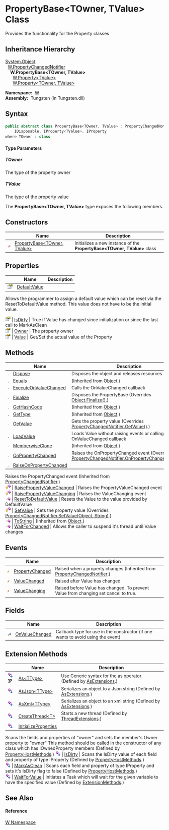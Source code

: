 PropertyBase&lt;TOwner, TValue> Class
=====================================
  Provides the functionality for the Property classes


Inheritance Hierarchy
---------------------
[System.Object][1]  
  [W.PropertyChangedNotifier][2]  
    **W.PropertyBase<TOwner, TValue>**  
      [W.Property&lt;TValue>][3]  
      [W.Property&lt;TOwner, TValue>][4]  

  **Namespace:**  [W][5]  
  **Assembly:**  Tungsten (in Tungsten.dll)

Syntax
------

```csharp
public abstract class PropertyBase<TOwner, TValue> : PropertyChangedNotifier, 
	IDisposable, IProperty<TValue>, IProperty
where TOwner : class

```

#### Type Parameters

##### *TOwner*
The type of the property owner

##### *TValue*
The type of the property value

The **PropertyBase<TOwner, TValue>** type exposes the following members.


Constructors
------------

                    | Name                                 | Description                                                              
------------------- | ------------------------------------ | ------------------------------------------------------------------------ 
![Protected method] | [PropertyBase&lt;TOwner, TValue>][6] | Initializes a new instance of the **PropertyBase<TOwner, TValue>** class 


Properties
----------

                   | Name              | Description                                                                                                                                              
------------------ | ----------------- | -------------------------------------------------------------------------------------------------------------------------------------------------------- 
![Public property] | [DefaultValue][7] | 
Allows the programmer to assign a default value which can be reset via the ResetToDefaultValue method. This value does not have to be the initial value.
 
![Public property] | [IsDirty][8]      | True if Value has changed since initialization or since the last call to MarkAsClean                                                                     
![Public property] | [Owner][9]        | The property owner                                                                                                                                       
![Public property] | [Value][10]       | Get/Set the actual value of the Property                                                                                                                 


Methods
-------

                    | Name                             | Description                                                                                             
------------------- | -------------------------------- | ------------------------------------------------------------------------------------------------------- 
![Public method]    | [Dispose][11]                    | Disposes the object and releases resources                                                              
![Public method]    | [Equals][12]                     | (Inherited from [Object][1].)                                                                           
![Protected method] | [ExecuteOnValueChanged][13]      | Calls the OnValueChanged callback                                                                       
![Protected method] | [Finalize][14]                   | Disposes the PropertyBase (Overrides [Object.Finalize()][15].)                                          
![Public method]    | [GetHashCode][16]                | (Inherited from [Object][1].)                                                                           
![Public method]    | [GetType][17]                    | (Inherited from [Object][1].)                                                                           
![Protected method] | [GetValue][18]                   | Gets the property value (Overrides [PropertyChangedNotifier.GetValue()][19].)                           
![Public method]    | [LoadValue][20]                  | Loads Value without raising events or calling the OnValueChanged callback                               
![Protected method] | [MemberwiseClone][21]            | (Inherited from [Object][1].)                                                                           
![Protected method] | [OnPropertyChanged][22]          | Raises the OnPropertyChanged event (Overrides [PropertyChangedNotifier.OnPropertyChanged(String)][23].) 
![Protected method] | [RaiseOnPropertyChanged][24]     | 
Raises the PropertyChanged event
 (Inherited from [PropertyChangedNotifier][2].)                     
![Protected method] | [RaisePropertyValueChanged][25]  | Raises the PropertyValueChanged event                                                                   
![Protected method] | [RaisePropertyValueChanging][26] | Raises the ValueChanging event                                                                          
![Public method]    | [ResetToDefaultValue][27]        | Resets the Value to the value provided by DefaultValue                                                  
![Protected method] | [SetValue][28]                   | Sets the property value (Overrides [PropertyChangedNotifier.SetValue(Object, String)][29].)             
![Public method]    | [ToString][30]                   | (Inherited from [Object][1].)                                                                           
![Public method]    | [WaitForChanged][31]             | Allows the caller to suspend it's thread until Value changes                                            


Events
------

                | Name                  | Description                                                                         
--------------- | --------------------- | ----------------------------------------------------------------------------------- 
![Public event] | [PropertyChanged][32] | Raised when a property changes (Inherited from [PropertyChangedNotifier][2].)       
![Public event] | [ValueChanged][33]    | Raised after Value has changed                                                      
![Public event] | [ValueChanging][34]   | Raised before Value has changed. To prevent Value from changing set cancel to true. 


Fields
------

                   | Name                 | Description                                                                      
------------------ | -------------------- | -------------------------------------------------------------------------------- 
![Protected field] | [OnValueChanged][35] | Callback type for use in the constructor (if one wants to avoid using the event) 


Extension Methods
-----------------

                                          | Name                       | Description                                                                                                                                                                                                                      
----------------------------------------- | -------------------------- | -------------------------------------------------------------------------------------------------------------------------------------------------------------------------------------------------------------------------------- 
![Public Extension Method]![Code example] | [As&lt;TType>][36]         | Use Generic syntax for the as operator. (Defined by [AsExtensions][37].)                                                                                                                                                         
![Public Extension Method]                | [AsJson&lt;TType>][38]     | Serializes an object to a Json string (Defined by [AsExtensions][37].)                                                                                                                                                           
![Public Extension Method]                | [AsXml&lt;TType>][39]      | Serializes an object to an xml string (Defined by [AsExtensions][37].)                                                                                                                                                           
![Public Extension Method]                | [CreateThread&lt;T>][40]   | Starts a new thread (Defined by [ThreadExtensions][41].)                                                                                                                                                                         
![Public Extension Method]                | [InitializeProperties][42] | 
Scans the fields and properties of "owner" and sets the member's Owner property to "owner" This method should be called in the constructor of any class which has IOwnedProperty members
 (Defined by [PropertyHostMethods][43].) 
![Public Extension Method]                | [IsDirty][44]              | 
Scans the IsDirty value of each field and property of type IProperty
 (Defined by [PropertyHostMethods][43].)                                                                                                                 
![Public Extension Method]                | [MarkAsClean][45]          | 
Scans each field and property of type IProperty and sets it's IsDirty flag to false
 (Defined by [PropertyHostMethods][43].)                                                                                                  
![Public Extension Method]                | [WaitForValue][46]         | Initiates a Task which will wait for the given variable to have the specified value (Defined by [ExtensionMethods][47].)                                                                                                         


See Also
--------

#### Reference
[W Namespace][5]  

[1]: http://msdn.microsoft.com/en-us/library/e5kfa45b
[2]: ../PropertyChangedNotifier/README.md
[3]: ../Property_1/README.md
[4]: ../Property_2/README.md
[5]: ../README.md
[6]: _ctor.md
[7]: DefaultValue.md
[8]: IsDirty.md
[9]: Owner.md
[10]: Value.md
[11]: Dispose.md
[12]: http://msdn.microsoft.com/en-us/library/bsc2ak47
[13]: ExecuteOnValueChanged.md
[14]: Finalize.md
[15]: http://msdn.microsoft.com/en-us/library/4k87zsw7
[16]: http://msdn.microsoft.com/en-us/library/zdee4b3y
[17]: http://msdn.microsoft.com/en-us/library/dfwy45w9
[18]: GetValue.md
[19]: ../PropertyChangedNotifier/GetValue.md
[20]: LoadValue.md
[21]: http://msdn.microsoft.com/en-us/library/57ctke0a
[22]: OnPropertyChanged.md
[23]: ../PropertyChangedNotifier/OnPropertyChanged.md
[24]: ../PropertyChangedNotifier/RaiseOnPropertyChanged.md
[25]: RaisePropertyValueChanged.md
[26]: RaisePropertyValueChanging.md
[27]: ResetToDefaultValue.md
[28]: SetValue.md
[29]: ../PropertyChangedNotifier/SetValue.md
[30]: http://msdn.microsoft.com/en-us/library/7bxwbwt2
[31]: WaitForChanged.md
[32]: ../PropertyChangedNotifier/PropertyChanged.md
[33]: ValueChanged.md
[34]: ValueChanging.md
[35]: OnValueChanged.md
[36]: ../AsExtensions/As__1.md
[37]: ../AsExtensions/README.md
[38]: ../AsExtensions/AsJson__1.md
[39]: ../AsExtensions/AsXml__1.md
[40]: ../../W.Threading/ThreadExtensions/CreateThread__1.md
[41]: ../../W.Threading/ThreadExtensions/README.md
[42]: ../PropertyHostMethods/InitializeProperties.md
[43]: ../PropertyHostMethods/README.md
[44]: ../PropertyHostMethods/IsDirty.md
[45]: ../PropertyHostMethods/MarkAsClean.md
[46]: ../ExtensionMethods/WaitForValue.md
[47]: ../ExtensionMethods/README.md
[Protected method]: ../../_icons/protmethod.gif "Protected method"
[Public property]: ../../_icons/pubproperty.gif "Public property"
[Public method]: ../../_icons/pubmethod.gif "Public method"
[Public event]: ../../_icons/pubevent.gif "Public event"
[Protected field]: ../../_icons/protfield.gif "Protected field"
[Public Extension Method]: ../../_icons/pubextension.gif "Public Extension Method"
[Code example]: ../../_icons/CodeExample.png "Code example"